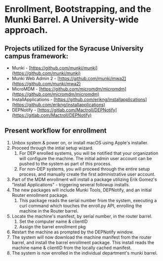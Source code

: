 # Enrollment, Bootstrapping, and the Munki Barrel. A University-wide approach.

## Projects utilized for the Syracuse University campus framework:

* Munki - [https://github.com/munki/munki](https://github.com/munki/munki)
* Munki Web Admin 2 - [https://github.com/munki/mwa2](https://github.com/munki/mwa2)
* MicroMDM - [https://github.com/micromdm/micromdm](https://github.com/micromdm/micromdm)
* InstallApplications - [https://github.com/erikng/installapplications](https://github.com/erikng/installapplications)
* DEPNotify - [https://gitlab.com/Mactroll/DEPNotify](https://gitlab.com/Mactroll/DEPNotify)

## Present workflow for enrollment
1. Unbox system & power on, or install macOS using Apple's installer.
1. Proceed through the intial setup wizard.
    1. For DEP enrolled systems, you will be notified that your organization will configure the machine. The initial admin user account can be pushed to the system as part of this process.
    1. For non-DEP systems, you will proceed through the entire setup process, and manually create the first administrative user account.
1. Part of the MDM enrollment will install a package utilizing Erik Gomez's "Install Applications" - triggering several followup installs.
1. The new packages will include Munki Tools, DEPNotify, and an initial Router enrollment package.
    1. This package reads the serial number from the system, executing a curl command which touches the enroll.py API, enrolling the machine in the Router barrel.
1. Locate the machine's manifest, by serial number, in the router barrel.
    1. Set the computer name & clientID
    1. Assign the barrel enrollment pkg 
1. Restart the machine as prompted by the DEPNotify window.
1. The system will now download the machine manifest from the router barrel, and install the barrel enrollment package. This install reads the machine name & clientID from the locally cached manifest.
1. The system is now enrolled in the individual department's munki barrel.

